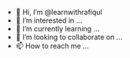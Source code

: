 - 👋 Hi, I’m @learnwithrafiqul
- 👀 I’m interested in ...
- 🌱 I’m currently learning ...
- 💞️ I’m looking to collaborate on ...
- 📫 How to reach me ...

<!---
learnwithrafiqul/learnwithrafiqul is a ✨ special ✨ repository because its `README.md` (this file) appears on your GitHub profile.
You can click the Preview link to take a look at your changes.
--->
